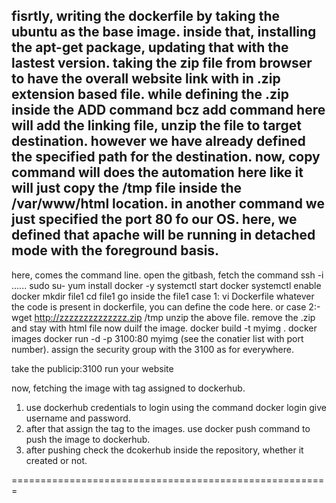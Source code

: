 fisrtly, writing the dockerfile by taking the ubuntu as the base image.
inside that, installing the apt-get package, updating that with the lastest version.
taking the zip file from browser to have the overall website link with in .zip extension based file.
while defining the .zip inside the ADD command bcz add command here will add the linking file, unzip the file to target destination. however we have already defined the specified path for the destination.
now, copy command will does the automation here like it will just copy the /tmp file inside the /var/www/html location.
in another command we just specified the port 80 fo our OS.
here, we defined that apache will be running in detached mode with the foreground basis.
-----------------------------------------------------------------------------------------

here, comes the command line.
open the gitbash, fetch the command ssh -i ......
sudo su-
yum install docker -y
systemctl start docker
systemctl enable docker
mkdir file1
cd file1
go inside the file1
case 1: 
vi Dockerfile
whatever the code is present in dockerfile, you can define the code here.
or
case 2:-
wget http://zzzzzzzzzzzzzz.zip /tmp
unzip the above file.
remove the .zip and stay with html file
now duilf the image.
docker build -t myimg .
docker images
docker run -d -p 3100:80 myimg 
(see the conatier list with port number).
assign the security group with the 3100 as for everywhere.

take the publicip:3100
run your website

now, fetching the image with tag assigned to dockerhub.
1. use dockerhub credentials to login using the command docker login
give username and password.
2. after that assign the tag to the images.
use docker push command to push the image to dockerhub.
3. after pushing check the dcokerhub inside the repository, whether it created or not.

=======================================================